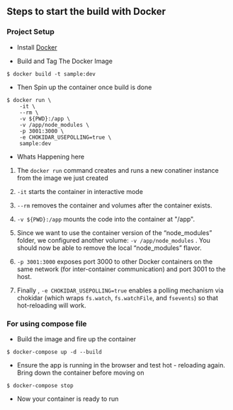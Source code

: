 ## Steps to start the build with Docker 

### Project Setup

- Install [Docker](https://www.docker.com/)

- Build and Tag The Docker Image 

``$ docker build -t sample:dev``

- Then Spin up the container once build is done 

```
$ docker run \
    -it \
    --rm \
    -v ${PWD}:/app \
    -v /app/node_modules \
    -p 3001:3000 \
    -e CHOKIDAR_USEPOLLING=true \
    sample:dev
```

- Whats Happening here 

1. The ``docker run`` command creates and runs a new conatiner instance from the image we just created 

2. ``-it`` starts the container in interactive mode

3. ``--rm`` removes the container and volumes after the container exists.

4. ``-v ${PWD}:/app`` mounts the code into the container at "/app".

5. Since we want to use the container version of the “node_modules” folder, we configured another volume: ``-v /app/node_modules`` . You should now be able to remove the local “node_modules” flavor.

6. ``-p 3001:3000`` exposes port 3000 to other Docker containers on the same network (for inter-container communication) and port 3001 to the host.

7. Finally , ``-e CHOKIDAR_USEPOLLING=true`` enables a polling mechanism via chokidar (which wraps ``fs.watch``, ``fs.watchFile``, and ``fsevents``) so that hot-reloading will work.

### For using compose file 

- Build the image and fire up the container 

`` $ docker-compose up -d --build ``

- Ensure the app is running in the browser and test hot - reloading again. Bring down the container before moving on 

``$ docker-compose stop``

- Now your container is ready to run




